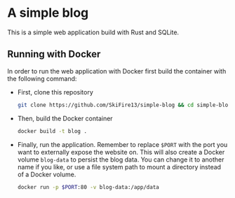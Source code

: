 # A simple blog

This is a simple web application build with Rust and SQLite.

## Running with Docker

In order to run the web application with Docker first build the container with the following command:

- First, clone this repository
    ```sh
    git clone https://github.com/SkiFire13/simple-blog && cd simple-blog
    ```

- Then, build the Docker container

    ```sh
    docker build -t blog .
    ```

- Finally, run the application. Remember to replace `$PORT` with the port you want to externally expose the website on.
  This will also create a Docker volume  `blog-data` to persist the blog data. You can change it to another name if you
  like, or use a file system path to mount a directory instead of a Docker volume.

   ```sh
   docker run -p $PORT:80 -v blog-data:/app/data
   ```
